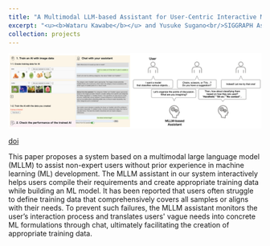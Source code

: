 ```yaml
---
title: "A Multimodal LLM-based Assistant for User-Centric Interactive Machine Learning"
excerpt: "<u><b>Wataru Kawabe</b></u> and Yusuke Sugano<br/>SIGGRAPH Asia, Posters, 2024<br/>[doi](https://doi.org/10.1145/3681756.3697880)<br/><img src='/images/projects-5.png' width=600>"
collection: projects
---
```


<img src='/images/projects-5.png'>

[doi](https://doi.org/10.1145/3681756.3697880)

This paper proposes a system based on a multimodal large language model (MLLM) to assist non-expert users without prior experience in machine learning (ML) development. The MLLM assistant in our system interactively helps users compile their requirements and create appropriate training data while building an ML model. It has been reported that users often struggle to define training data that comprehensively covers all samples or aligns with their needs. To prevent such failures, the MLLM assistant monitors the user’s interaction process and translates users' vague needs into concrete ML formulations through chat, ultimately facilitating the creation of appropriate training data.
